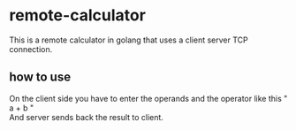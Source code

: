 # remote-calculator
This is a remote calculator in golang that uses a client server  TCP connection.

## how to use 
On the client side you have to enter the operands and the operator like this " a + b " <br/>
And server sends back the result to client.
  
